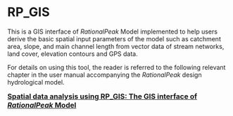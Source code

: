 # RP_GIS

This is a GIS interface of <i>RationalPeak</i> Model implemented to help users derive the basic spatial input parameters of the model such as catchment area, slope, and main channel length from vector data of stream networks, land cover, elevation contours and GPS data.
 
For details on using this tool, the reader is referred to the following relevant chapter in the user manual accompanying the <i>RationalPeak</i> design hydrological model.  

<a href="https://aynom.github.io/RationalPeak/RP_GIS.pdf"><font size="3" ><b> Spatial data analysis using RP_GIS: The GIS interface of <i>RationalPeak</i> Model </b></font></a>
